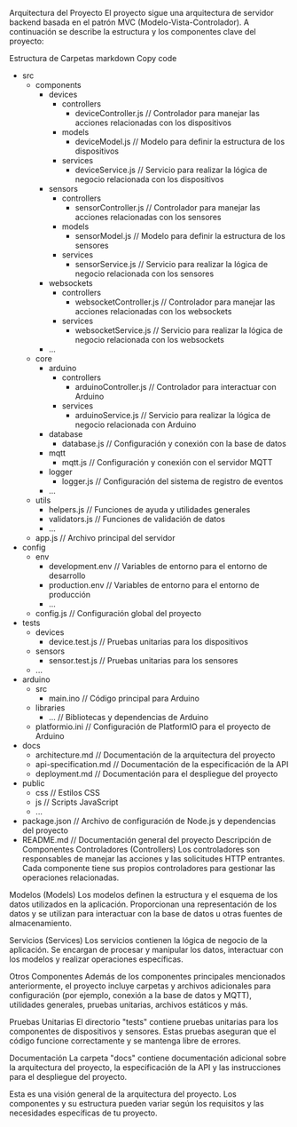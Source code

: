 Arquitectura del Proyecto
El proyecto sigue una arquitectura de servidor backend basada en el patrón MVC (Modelo-Vista-Controlador). A continuación se describe la estructura y los componentes clave del proyecto:

Estructura de Carpetas
markdown
Copy code
- src
  - components
    - devices
      - controllers
        - deviceController.js     // Controlador para manejar las acciones relacionadas con los dispositivos
      - models
        - deviceModel.js          // Modelo para definir la estructura de los dispositivos
      - services
        - deviceService.js        // Servicio para realizar la lógica de negocio relacionada con los dispositivos
    - sensors
      - controllers
        - sensorController.js     // Controlador para manejar las acciones relacionadas con los sensores
      - models
        - sensorModel.js          // Modelo para definir la estructura de los sensores
      - services
        - sensorService.js        // Servicio para realizar la lógica de negocio relacionada con los sensores
    - websockets
      - controllers
        - websocketController.js  // Controlador para manejar las acciones relacionadas con los websockets
      - services
        - websocketService.js     // Servicio para realizar la lógica de negocio relacionada con los websockets
    - ...
  - core
    - arduino
      - controllers
        - arduinoController.js    // Controlador para interactuar con Arduino
      - services
        - arduinoService.js       // Servicio para realizar la lógica de negocio relacionada con Arduino
    - database
      - database.js               // Configuración y conexión con la base de datos
    - mqtt
      - mqtt.js                   // Configuración y conexión con el servidor MQTT
    - logger
      - logger.js                 // Configuración del sistema de registro de eventos
    - ...
  - utils
    - helpers.js                 // Funciones de ayuda y utilidades generales
    - validators.js              // Funciones de validación de datos
    - ...
  - app.js                       // Archivo principal del servidor
- config
  - env
    - development.env            // Variables de entorno para el entorno de desarrollo
    - production.env             // Variables de entorno para el entorno de producción
    - ...
  - config.js                    // Configuración global del proyecto
- tests
  - devices
    - device.test.js             // Pruebas unitarias para los dispositivos
  - sensors
    - sensor.test.js             // Pruebas unitarias para los sensores
  - ...
- arduino
  - src
    - main.ino                   // Código principal para Arduino
  - libraries
    - ...                        // Bibliotecas y dependencias de Arduino
  - platformio.ini               // Configuración de PlatformIO para el proyecto de Arduino
- docs
  - architecture.md              // Documentación de la arquitectura del proyecto
  - api-specification.md         // Documentación de la especificación de la API
  - deployment.md                // Documentación para el despliegue del proyecto
- public
  - css                          // Estilos CSS
  - js                           // Scripts JavaScript
  - ...
- package.json                  // Archivo de configuración de Node.js y dependencias del proyecto
- README.md                     // Documentación general del proyecto
Descripción de Componentes
Controladores (Controllers)
Los controladores son responsables de manejar las acciones y las solicitudes HTTP entrantes. Cada componente tiene sus propios controladores para gestionar las operaciones relacionadas.

Modelos (Models)
Los modelos definen la estructura y el esquema de los datos utilizados en la aplicación. Proporcionan una representación de los datos y se utilizan para interactuar con la base de datos u otras fuentes de almacenamiento.

Servicios (Services)
Los servicios contienen la lógica de negocio de la aplicación. Se encargan de procesar y manipular los datos, interactuar con los modelos y realizar operaciones específicas.

Otros Componentes
Además de los componentes principales mencionados anteriormente, el proyecto incluye carpetas y archivos adicionales para configuración (por ejemplo, conexión a la base de datos y MQTT), utilidades generales, pruebas unitarias, archivos estáticos y más.

Pruebas Unitarias
El directorio "tests" contiene pruebas unitarias para los componentes de dispositivos y sensores. Estas pruebas aseguran que el código funcione correctamente y se mantenga libre de errores.

Documentación
La carpeta "docs" contiene documentación adicional sobre la arquitectura del proyecto, la especificación de la API y las instrucciones para el despliegue del proyecto.

Esta es una visión general de la arquitectura del proyecto. Los componentes y su estructura pueden variar según los requisitos y las necesidades específicas de tu proyecto.